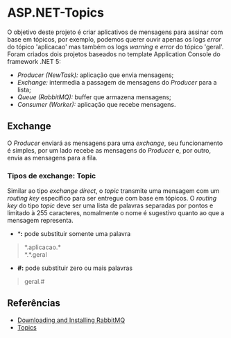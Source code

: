 # ASP.NET-Topics
O objetivo deste projeto é criar aplicativos de mensagens para assinar com base em tópicos, por exemplo, podemos querer ouvir apenas os logs *error* do tópico 'aplicacao' mas também os logs *warning* e *error* do tópico 'geral'.  
Foram criados dois projetos baseados no template Application Console do framework .NET 5:

- *Producer (NewTask):* aplicação que envia mensagens;
- *Exchange:* intermedia a passagem de mensagens do *Producer* para a lista;
- *Queue (RabbitMQ):* buffer que armazena mensagens;
- *Consumer (Worker):* aplicação que recebe mensagens.

## Exchange
O *Producer* enviará as mensagens para uma *exchange*, seu funcionamento é simples, por um lado recebe as mensagens do *Producer* e, por outro, envia as mensagens para a fila.

### Tipos de exchange: **Topic**
Similar ao tipo *exchange direct*, o *topic* transmite uma mensagem com um *routing key* específico para ser entregue com base em tópicos. O *routing key* do tipo *topic* deve ser uma lista de palavras separadas por pontos e limitado à 255 caracteres, nomalmente o nome é sugestivo quanto ao que a mensagem representa.

- ***:** pode substituir somente uma palavra
> \*.aplicacao.\*  
> \*.\*.geral
- **#:** pode substituir zero ou mais palavras
> geral.\#

## Referências
- [Downloading and Installing RabbitMQ](https://www.rabbitmq.com/download.html)
- [Topics](https://www.rabbitmq.com/tutorials/tutorial-five-dotnet.html)